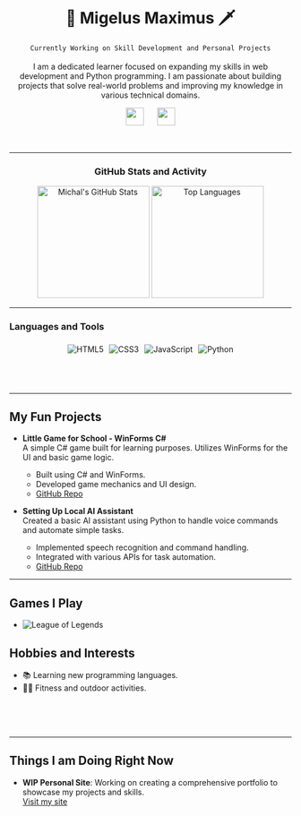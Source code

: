 <h1 align="center">👑 Migelus Maximus 🗡</h1>
<div align="center">
 
 `Currently Working on Skill Development and Personal Projects`
  <br><br>
  I am a dedicated learner focused on expanding my skills in web development and Python programming. I am passionate about building projects that solve real-world problems and improving my knowledge in various technical domains.
</div>

<!-- Social icons section -->
<p align="center">
  <a href="https://www.linkedin.com/in/michal-kur%C3%A1k-12a646200" target="_blank"><img width="32px" src="https://cdn.jsdelivr.net/gh/devicons/devicon/icons/linkedin/linkedin-original.svg" style="margin-right: 10px;" /></a>
  <a href="https://discord.com/users/394960392251768833" target="_blank"><img width="32px" src="https://i.imgur.com/OViZO8J.png" style="margin-left: 10px;" /></a>
</p>




<br/>



---
<h3 align="center"> GitHub Stats and Activity </h3>
<div align="center">
  <img src="https://github-readme-stats.vercel.app/api?username=MigelusMaximus&show_icons=true&theme=radical&include_all_commits=true&count_private=true" alt="Michal's GitHub Stats" style="height: 200px;"/>
  <img src="https://github-readme-stats.vercel.app/api/top-langs/?username=MigelusMaximus&layout=compact&theme=radical" alt="Top Languages" style="height: 200px;"/>
</div>


<!-- Pantheon Image -->
<!--
<p>
<a href="https://www.youtube.com/watch?v=3V1HCcAw4R4">
<img src="https://ddragon.leagueoflegends.com/cdn/img/champion/splash/Pantheon_0.jpg"
     alt="Pantheon"
     title="Pantheon, the Unbreakable Spear"
/>
</a>
<audio controls>
  <source src="https://www.youtube.com/watch?v=9Zub8agQjrw" type="audio/ogg">
  <source src="https://www.youtube.com/watch?v=9Zub8agQjrw" type="audio/mpeg">
  Your browser does not support the audio tag.
</audio>


</p>

-->





<!-- Languages Section -->
---
  
### Languages and Tools
<div style="display: flex; justify-content: center; flex-wrap: wrap;">
  <img src="https://img.shields.io/badge/HTML5-Intermediate-orange?style=for-the-badge&logo=html5" alt="HTML5" style="margin: 5px;"/>
  <img src="https://img.shields.io/badge/CSS3-Intermediate-blue?style=for-the-badge&logo=css3" alt="CSS3" style="margin: 5px;"/>
  <img src="https://img.shields.io/badge/JavaScript-Beginner-yellow?style=for-the-badge&logo=javascript" alt="JavaScript" style="margin: 5px;"/>
  <img src="https://img.shields.io/badge/Python-Advanced-brightgreen?style=for-the-badge&logo=python" alt="Python" style="margin: 5px;"/>
</div>


<br>
<br>
<br>

---
## My Fun Projects
- **Little Game for School - WinForms C#**  
  A simple C# game built for learning purposes. Utilizes WinForms for the UI and basic game logic.  
  - Built using C# and WinForms.
  - Developed game mechanics and UI design.
  - [GitHub Repo](https://github.com/MigelusMaximus/WindowsFormsGame)
  
- **Setting Up Local AI Assistant**  
  Created a basic AI assistant using Python to handle voice commands and automate simple tasks.  
  - Implemented speech recognition and command handling.
  - Integrated with various APIs for task automation.
  - [GitHub Repo](https://github.com/MigelusMaximus/Local-AI)

<!-- Games I play -->
---
## Games I Play
- ![League of Legends](https://img.shields.io/badge/League%20of%20Legends-Diamond%20Player-blue?style=for-the-badge&logo=riot-games)

## Hobbies and Interests
- 📚 Learning new programming languages.
- 🏋️‍♂️ Fitness and outdoor activities.


<br>
<br>
<br>

---
## Things I am Doing Right Now
- **WIP Personal Site**: Working on creating a comprehensive portfolio to showcase my projects and skills.  
  [Visit my site](https://migelusmaximus.github.io/https-migelusmaximus.github.io-/index.html)


<!--
**MigelusMaximus/MigelusMaximus** is a ✨ _special_ ✨ repository because its `README.md` (this file) appears on your GitHub profile.

Here are some ideas to get you started:

- 🔭 I’m currently working on ...
- 🌱 I’m currently learning ...
- 👯 I’m looking to collaborate on ...
- 🤔 I’m looking for help with ...
- 💬 Ask me about ...
- 📫 How to reach me: ...
- 😄 Pronouns: ...
- ⚡ Fun fact: ...
-->
